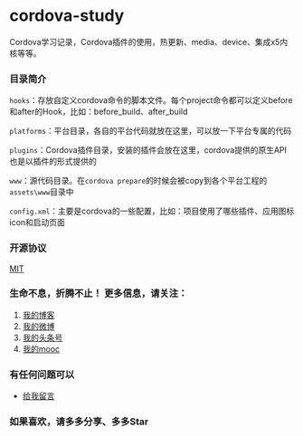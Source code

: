 # cordova-study
Cordova学习记录，Cordova插件的使用，热更新、media、device、集成x5内核等等。


### 目录简介

`hooks`：存放自定义cordova命令的脚本文件。每个project命令都可以定义before和after的Hook，比如：before_build、after_build

`platforms`：平台目录，各自的平台代码就放在这里，可以放一下平台专属的代码

`plugins`：Cordova插件目录，安装的插件会放在这里，cordova提供的原生API也是以插件的形式提供的

`www`：源代码目录。在`cordova prepare`的时候会被copy到各个平台工程的`assets\www`目录中

`config.xml`：主要是cordova的一些配置，比如：项目使用了哪些插件、应用图标icon和启动页面



### 开源协议

[MIT](https://gitee.com/yadong.zhang/DBlog/blob/master/LICENSE)

### 生命不息，折腾不止！ 更多信息，请关注：
1. [我的博客](https://www.zhyd.me)
2. [我的微博](http://weibo.com/211230415)
3. [我的头条号](http://www.toutiao.com/c/user/3286958681/)
4. [我的mooc](http://www.imooc.com/u/1175248/articles)

### 有任何问题可以
- [给我留言](https://www.zhyd.me/guestbook)

### 如果喜欢，请多多分享、多多Star